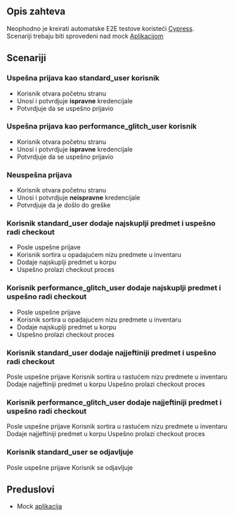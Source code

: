 ## Opis zahteva

Neophodno je kreirati automatske E2E testove koristeći [Cypress](https://www.cypress.io/).  
Scenariji trebaju biti sprovedeni nad mock [Aplikacijom](https://www.saucedemo.com/)

## Scenariji

### Uspešna prijava kao **standard_user** korisnik

* Korisnik otvara početnu stranu
* Unosi i potvrdjuje **ispravne** kredencijale
* Potvrdjuje da se uspešno prijavio

### Uspešna prijava kao **performance_glitch_user** korisnik

* Korisnik otvara početnu stranu
* Unosi i potvrdjuje **ispravne** kredencijale
* Potvrdjuje da se uspešno prijavio

### Neuspešna prijava

* Korisnik otvara početnu stranu
* Unosi i potvrdjuje **neispravne** kredencijale
* Potvrdjuje da je došlo do greške

### Korisnik **standard_user** dodaje najskuplji predmet i uspešno radi checkout
* Posle uspešne prijave
* Korisnik sortira u opadajućem nizu predmete u inventaru
* Dodaje najskuplji predmet u korpu
* Uspešno prolazi checkout proces

### Korisnik **performance_glitch_user** dodaje najskuplji predmet i uspešno radi checkout
* Posle uspešne prijave
* Korisnik sortira u opadajućem nizu predmete u inventaru
* Dodaje najskuplji predmet u korpu
* Uspešno prolazi checkout proces

### Korisnik **standard_user** dodaje najjeftiniji predmet i uspešno radi checkout
Posle uspešne prijave
Korisnik sortira u rastućem nizu predmete u inventaru
Dodaje najjeftiniji predmet u korpu
Uspešno prolazi checkout proces

### Korisnik **performance_glitch_user** dodaje najjeftiniji predmet i uspešno radi checkout
Posle uspešne prijave
Korisnik sortira u rastućem nizu predmete u inventaru
Dodaje najjeftiniji predmet u korpu
Uspešno prolazi checkout proces

### Korisnik **standard_user** se odjavljuje
Posle uspešne prijave
Korisnik se odjavljuje

## Preduslovi

* Mock [aplikacija](https://www.saucedemo.com/)

